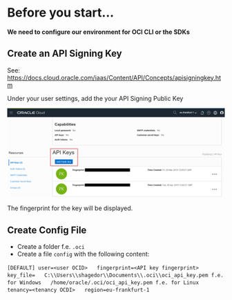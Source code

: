 # Before you start...


**We need to configure our environment for OCI CLI or the SDKs**

## Create an API Signing Key

See: https://docs.cloud.oracle.com/iaas/Content/API/Concepts/apisigningkey.htm

Under your user settings, add the your API Signing Public Key

![](img/ociapikey.png)

The fingerprint for the key will be displayed. 

## Create Config File

* Create a folder f.e. `.oci`
* Create a file `config` with the following content:

`
[DEFAULT]
user=<user OCID>  
fingerprint=<API key fingerprint>  
key_file=  
    C:\\Users\\shagedor\\Documents\\.oci\\oci_api_key.pem f.e. for Windows  
    /home/oracle/.oci/oci_api_key.pem f.e. for Linux  
tenancy=<tenancy OCDI>  
region=eu-frankfurt-1  
`
